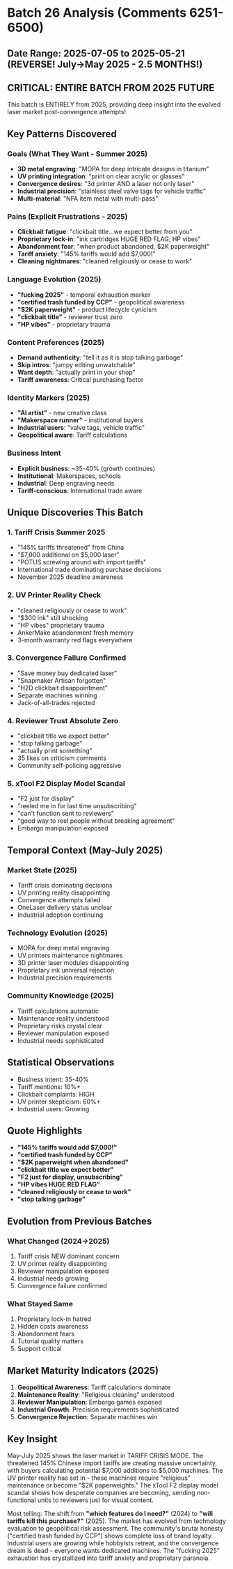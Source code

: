 # Batch 26 Analysis (Comments 6251-6500)
## Date Range: 2025-07-05 to 2025-05-21 (REVERSE! July→May 2025 - 2.5 MONTHS!)

## CRITICAL: ENTIRE BATCH FROM 2025 FUTURE

This batch is ENTIRELY from 2025, providing deep insight into the evolved laser market post-convergence attempts!

## Key Patterns Discovered

### Goals (What They Want - Summer 2025)
- **3D metal engraving**: "MOPA for deep intricate designs in titanium"
- **UV printing integration**: "print on clear acrylic or glasses"
- **Convergence desires**: "3d printer AND a laser not only laser"
- **Industrial precision**: "stainless steel valve tags for vehicle traffic"
- **Multi-material**: "NFA item metal with multi-pass"

### Pains (Explicit Frustrations - 2025)
- **Clickbait fatigue**: "clickbait title...we expect better from you"
- **Proprietary lock-in**: "ink cartridges HUGE RED FLAG, HP vibes"
- **Abandonment fear**: "when product abandoned, $2K paperweight"
- **Tariff anxiety**: "145% tariffs would add $7,000!"
- **Cleaning nightmares**: "cleaned religiously or cease to work"

### Language Evolution (2025)
- **"fucking 2025"** - temporal exhaustion marker
- **"certified trash funded by CCP"** - geopolitical awareness
- **"$2K paperweight"** - product lifecycle cynicism
- **"clickbait title"** - reviewer trust zero
- **"HP vibes"** - proprietary trauma

### Content Preferences (2025)
- **Demand authenticity**: "tell it as it is stop talking garbage"
- **Skip intros**: "jumpy editing unwatchable"
- **Want depth**: "actually print in your shop"
- **Tariff awareness**: Critical purchasing factor

### Identity Markers (2025)
- **"AI artist"** - new creative class
- **"Makerspace runner"** - institutional buyers
- **Industrial users**: "valve tags, vehicle traffic"
- **Geopolitical aware**: Tariff calculations

### Business Intent
- **Explicit business**: ~35-40% (growth continues)
- **Institutional**: Makerspaces, schools
- **Industrial**: Deep engraving needs
- **Tariff-conscious**: International trade aware

## Unique Discoveries This Batch

### 1. Tariff Crisis Summer 2025
- "145% tariffs threatened" from China
- "$7,000 additional on $5,000 laser"
- "POTUS screwing around with import tariffs"
- International trade dominating purchase decisions
- November 2025 deadline awareness

### 2. UV Printer Reality Check
- "cleaned religiously or cease to work"
- "$300 ink" still shocking
- "HP vibes" proprietary trauma
- AnkerMake abandonment fresh memory
- 3-month warranty red flags everywhere

### 3. Convergence Failure Confirmed
- "Save money buy dedicated laser"
- "Snapmaker Artisan forgotten"
- "H2D clickbait disappointment"
- Separate machines winning
- Jack-of-all-trades rejected

### 4. Reviewer Trust Absolute Zero
- "clickbait title we expect better"
- "stop talking garbage"
- "actually print something"
- 35 likes on criticism comments
- Community self-policing aggressive

### 5. xTool F2 Display Model Scandal
- "F2 just for display"
- "reeled me in for last time unsubscribing"
- "can't function sent to reviewers"
- "good way to reel people without breaking agreement"
- Embargo manipulation exposed

## Temporal Context (May-July 2025)

### Market State (2025)
- Tariff crisis dominating decisions
- UV printing reality disappointing
- Convergence attempts failed
- OneLaser delivery status unclear
- Industrial adoption continuing

### Technology Evolution (2025)
- MOPA for deep metal engraving
- UV printers maintenance nightmares
- 3D printer laser modules disappointing
- Proprietary ink universal rejection
- Industrial precision requirements

### Community Knowledge (2025)
- Tariff calculations automatic
- Maintenance reality understood
- Proprietary risks crystal clear
- Reviewer manipulation exposed
- Industrial needs sophisticated

## Statistical Observations
- Business intent: 35-40%
- Tariff mentions: 10%+
- Clickbait complaints: HIGH
- UV printer skepticism: 60%+
- Industrial users: Growing

## Quote Highlights
- **"145% tariffs would add $7,000!"**
- **"certified trash funded by CCP"**
- **"$2K paperweight when abandoned"**
- **"clickbait title we expect better"**
- **"F2 just for display, unsubscribing"**
- **"HP vibes HUGE RED FLAG"**
- **"cleaned religiously or cease to work"**
- **"stop talking garbage"**

## Evolution from Previous Batches

### What Changed (2024→2025)
1. Tariff crisis NEW dominant concern
2. UV printer reality disappointing
3. Reviewer manipulation exposed
4. Industrial needs growing
5. Convergence failure confirmed

### What Stayed Same
1. Proprietary lock-in hatred
2. Hidden costs awareness
3. Abandonment fears
4. Tutorial quality matters
5. Support critical

## Market Maturity Indicators (2025)
1. **Geopolitical Awareness**: Tariff calculations dominate
2. **Maintenance Reality**: "Religious cleaning" understood
3. **Reviewer Manipulation**: Embargo games exposed
4. **Industrial Growth**: Precision requirements sophisticated
5. **Convergence Rejection**: Separate machines win

## Key Insight
May-July 2025 shows the laser market in TARIFF CRISIS MODE. The threatened 145% Chinese import tariffs are creating massive uncertainty, with buyers calculating potential $7,000 additions to $5,000 machines. The UV printer reality has set in - these machines require "religious" maintenance or become "$2K paperweights." The xTool F2 display model scandal shows how desperate companies are becoming, sending non-functional units to reviewers just for visual content.

Most telling: The shift from **"which features do I need?"** (2024) to **"will tariffs kill this purchase?"** (2025). The market has evolved from technology evaluation to geopolitical risk assessment. The community's brutal honesty ("certified trash funded by CCP") shows complete loss of brand loyalty. Industrial users are growing while hobbyists retreat, and the convergence dream is dead - everyone wants dedicated machines. The "fucking 2025" exhaustion has crystallized into tariff anxiety and proprietary paranoia.